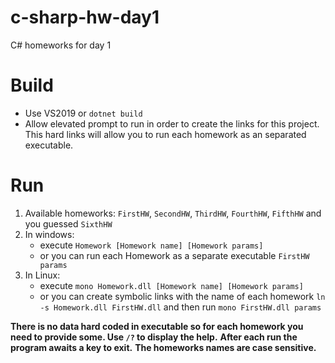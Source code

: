 # c-sharp-hw-day1
C# homeworks for day 1

# Build
- Use VS2019 or `dotnet build`
- Allow elevated prompt to run in order to create the links for this project. This hard links will allow you to run each homework as an separated executable.

# Run
1) Available homeworks: `FirstHW`, `SecondHW`, `ThirdHW`, `FourthHW`, `FifthHW` and you guessed `SixthHW`
2) In windows: 
	- execute `Homework [Homework name] [Homework params]`
	- or you can run each Homework as a separate executable `FirstHW params`
3) In Linux:
	- execute `mono Homework.dll [Homework name] [Homework params]`
	- or you can create symbolic links with the name of each homework `ln -s Homework.dll FirstHW.dll` and then run `mono FirstHW.dll params`

**There is no data hard coded in executable so for each homework you need to provide some. Use `/?` to display the help.**
**After each run the program awaits a key to exit.**
**The homeworks names are case sensitive.**
